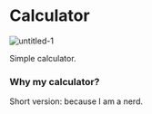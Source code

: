 # Calculator
![untitled-1](https://cloud.githubusercontent.com/assets/23314692/23526768/f158aca8-ff9b-11e6-90b7-7fe0a3dc695f.jpg)

Simple calculator.
### Why my calculator?
Short version: because I am a nerd.
